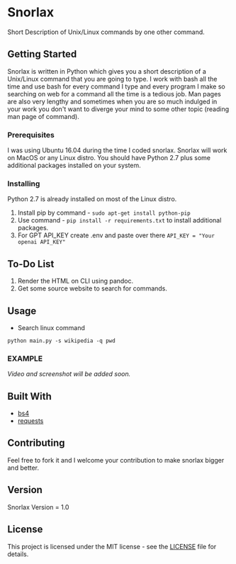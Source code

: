 # Snorlax
Short Description of Unix/Linux commands by one other command.

## Getting Started
Snorlax is written in Python which gives you a short description of a Unix/Linux command that you are going to type. I work with bash all the time and use bash for every command I type and every program I make so searching on web for a command all the time is a tedious job. Man pages are also very lengthy and sometimes when you are so much indulged in your work you don't want to diverge your mind to some other topic (reading man page of command).

### Prerequisites
I was using Ubuntu 16.04 during the time I coded snorlax. Snorlax will work on MacOS or any Linux distro. You should have Python 2.7 plus some additional packages installed on your system.

### Installing 
Python 2.7 is already installed on most of the Linux distro.
1. Install pip by command - `sudo apt-get install python-pip`
2. Use command - `pip install -r requirements.txt` to install additional packages.
3. For GPT API_KEY create .env and paste over there ``API_KEY = "Your openai API_KEY"``

## To-Do List
1. Render the HTML on CLI using pandoc.
2. Get some source website to search for commands.

## Usage

- Search linux command
```shell
python main.py -s wikipedia -q pwd
```

### EXAMPLE 
*Video and screenshot will be added soon.*

## Built With
* [bs4](https://beautiful-soup-4.readthedocs.io/en/latest/)
* [requests](http://docs.python-requests.org/en/stable/)

## Contributing
Feel free to fork it and I welcome your contribution to make snorlax bigger and better.

## Version
Snorlax Version = 1.0

## License
This project is licensed under the MIT license - see the [LICENSE](LICENSE) file for details.


